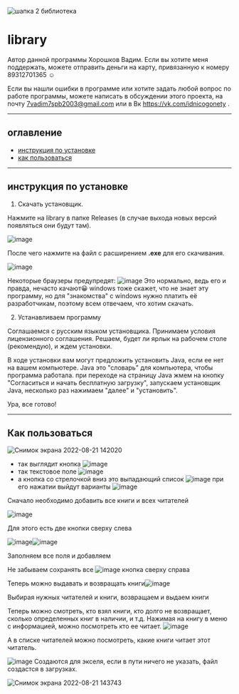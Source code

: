 
![шапка 2 библиотека](https://user-images.githubusercontent.com/71974672/185745346-dfa775dd-564f-4b60-8ae1-f672bb2bb3b9.png)

# library
Автор данной программы Хорошков Вадим.
Если вы хотите меня поддержать, можете отправить деньги на карту, привязанную к номеру 89312701365 :relaxed:

Если вы нашли ошибки в программе или хотите задать любой вопрос по работе программы, можете написать в обсуждении этого проекта, на почту 7vadim7spb2003@gmail.com или в Вк https://vk.com/idnicogonety .
___
## оглавление
- [инструкция по установке](#установке)
- [как пользоваться](#использование)


___
<a name="установке"></a> 
## инструкция по установке

  1. Скачать установщик. 
  
  Нажмите на library в папке Releases (в случае выхода новых версий появляться они будут там).
 
 ![image](https://user-images.githubusercontent.com/71974672/185627948-b7e5356c-604c-46f3-9948-1cc140cd11a4.png)
 
После чего нажмите на файл с расширением **.exe** для его скачивания. 

![image](https://user-images.githubusercontent.com/71974672/185628136-f5482c4a-2717-4656-9335-8517b0654ac0.png)

Некоторые браузеры предупредят:
![image](https://user-images.githubusercontent.com/71974672/185628979-3d27f9bc-546c-4978-bb64-f6cfa8afa618.png)
Это нормально, ведь его и правда, нечасто качают:grinning:
windows тоже скажет, что не знает эту программу, но для "знакомства" с windows нужно платить её разработчикам, поэтому всем отвечаем, что хотим скачать.

2. Устанавливаем программу 

 Соглашаемся с русским языком установщика.
  Принимаем условия лицензионного соглашения.
  Решаем, будет ли ярлык на рабочем столе (рекомендую),
  и ждем установки.
  
  В ходе установки вам могут предложить установить Java, если ее нет на вашем компьютере. Java это "словарь" для компьютера, чтобы программа работала.
при переходе на страницу Java жмем на кнопку "Согласиться и начать бесплатную загрузку", запускаем установщик Java, несколько раз нажимаем "далее" и "установить". 

  
  Ура, все готово!
___
<a name="использование"></a> 
## Как пользоваться

![Снимок экрана 2022-08-21 142020](https://user-images.githubusercontent.com/71974672/185788853-5fbab107-9c3d-462b-bb20-d390e0799ec9.png)


* так выглядит кнопка ![image](https://user-images.githubusercontent.com/71974672/185788714-5135a09e-7411-430c-b66e-25141ab6b59f.png)
* так текстовое поле ![image](https://user-images.githubusercontent.com/71974672/185788761-d08dd36c-18ec-40ee-a63e-c7f7504de46c.png)
* а кнопка со стрелочкой вниз это выпадающий список ![image](https://user-images.githubusercontent.com/71974672/185788776-5fdcabbd-bb15-4767-b1bc-9d7e7c28b907.png)
при его нажатии выйдут варианты ![image](https://user-images.githubusercontent.com/71974672/185788791-d0daadd8-b1c3-4e86-a2a3-b6d387abd419.png)




 Сначало необходимо добавить все книги и всех читателей

![image](https://user-images.githubusercontent.com/71974672/185788108-f28b6a7c-9302-48dd-a133-8eeddeb4698c.png)

Для этого есть две кнопки сверху слева
 
 ![image](https://user-images.githubusercontent.com/71974672/185788147-08bac2ef-3e65-4ac6-a5df-2054534908b3.png)![image](https://user-images.githubusercontent.com/71974672/185788153-4cf1d1f3-936c-491b-9e51-6c5002c7b0e7.png)

Заполняем все поля и добавляем

Не забываем сохранять все ![image](https://user-images.githubusercontent.com/71974672/185788220-d326ed19-f9ca-41e9-8374-dc3dd42e19c9.png)
кнопка сверху справа

Теперь можно выдавать и возвращать книги![image](https://user-images.githubusercontent.com/71974672/185788680-8a4f71a9-f5e4-47db-bfc5-9425632c0d36.png)

Выбирая нужных читателей и книги, возвращаем и выдаем книги

Теперь можно смотреть, кто взял книги, кто долго не возвращает, сколько определенных книг в наличии, и т.д. 
 Нажимая на книгу в меню с информацией, можно посмотреть кто ее читает. ![image](https://user-images.githubusercontent.com/71974672/185789020-d280dc52-41e0-4613-9f60-13ee3dc27c21.png)

А в списке читателей можно посмотреть, какие книги читает этот читатель.

![image](https://user-images.githubusercontent.com/71974672/185789059-61776de9-9fbc-4a76-b51a-6d203c6feaa3.png) Создаются  для экселя, 
если в пути ничего не указать, файл создастся в загрузках.

 ![Снимок экрана 2022-08-21 143743](https://user-images.githubusercontent.com/71974672/185790114-4f5ad821-bbc5-4679-a197-04b497cf9391.png)

